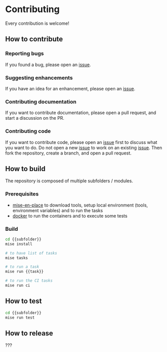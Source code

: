 # Contributing

Every contribution is welcome!

## How to contribute

### Reporting bugs

If you found a bug, please open an [issue].

### Suggesting enhancements

If you have an idea for an enhancement, please open an [issue].

### Contributing documentation

If you want to contribute documentation, please open a pull request, and start a discussion on the PR.

### Contributing code

If you want to contribute code, please open an [issue] first to discuss what you want to do. Do not open a new [issue] to work on an existing [issue]. Then fork the repository, create a branch, and open a pull request.

## How to build

The repository is composed of multiple subfolders / modules.

### Prerequisites

- [mise-en-place](https://mise.jdx.dev/) to download tools, setup local environment (tools, environment variables) and to run the tasks
- [docker](https://docs.docker.com/get-started/) to run the containers and to execute some tests

### Build

```bash
cd {{subfolder}}
mise install

# to have list of tasks
mise tasks

# to run a task
mise run {{task}}

# to run the CI tasks
mise run ci
```

## How to test

```bash
cd {{subfolder}}
mise run test
```

## How to release

???

[issue]: https://github.com/cdviz-dev/issues "CDviz issues"
